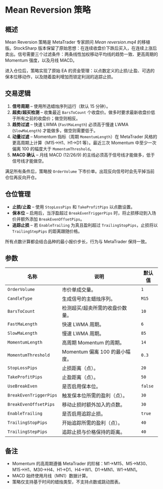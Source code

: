 # Mean Reversion 策略

## 概述
Mean Reversion 策略是 MetaTrader 专家顾问 *Mean reversion.mq4* 的移植版。StockSharp 版本保留了原始思想：在连续收盘价下跌后买入，在连续上涨后卖出。信号需要三个过滤条件：两条线性加权移动平均线的趋势一致、更高周期的 Momentum 强度，以及月线 MACD。

进入仓位后，策略实现了原始 EA 的资金管理：以点数定义的止损/止盈、可选的保本位移动作，以及随着盈利增加而锁定利润的追踪止损。

## 交易逻辑
1. **信号周期** – 使用所选蜡烛序列运行（默认 15 分钟）。
2. **超卖/超买检测** – 收集最近 `BarsToCount` 个收盘价。做多时要求最新收盘价低于所有之前的收盘价；做空则相反。
3. **趋势过滤** – 快速 LWMA (`FastMaLength`) 必须高于慢速 LWMA (`SlowMaLength`) 才能做多，做空则需要低于。
4. **动量过滤** – Momentum 指标（周期 `MomentumLength`）在 MetaTrader 风格的更高周期上计算（M15→H1、H1→D1 等）。最近三次 Momentum 中至少一次偏离 100 的幅度大于 `MomentumThreshold`。
5. **MACD 确认** – 月线 MACD (12/26/9) 的主线必须高于信号线才能做多，低于信号线才能做空。

满足所有条件后，策略按 `OrderVolume` 下市价单。出现反向信号时会先平掉当前仓位再反向开仓。

## 仓位管理
- **止损/止盈** – 使用 `StopLossPips` 和 `TakeProfitPips` 以点数设置。
- **保本位** – 启用后，当浮盈超过 `BreakEvenTriggerPips` 时，将止损移动到入场价并额外添加 `BreakEvenOffsetPips`。
- **追踪止损** – 若 `EnableTrailing` 为真且盈利超过 `TrailingStopPips`，止损将以 `TrailingStepPips` 的距离跟随价格。

所有点数计算都会结合品种的最小报价步长，行为与 MetaTrader 保持一致。

## 参数
| 名称 | 说明 | 默认值 |
|------|------|--------|
| `OrderVolume` | 市价单成交量。 | `1` |
| `CandleType` | 生成信号的主蜡烛序列。 | `M15` |
| `BarsToCount` | 检测超买/超卖所需的收盘价数量。 | `10` |
| `FastMaLength` | 快速 LWMA 周期。 | `6` |
| `SlowMaLength` | 慢速 LWMA 周期。 | `85` |
| `MomentumLength` | 高周期 Momentum 的周期。 | `14` |
| `MomentumThreshold` | Momentum 偏离 100 的最小幅度。 | `0.3` |
| `StopLossPips` | 止损距离（点）。 | `20` |
| `TakeProfitPips` | 止盈距离（点）。 | `50` |
| `UseBreakEven` | 是否启用保本位。 | `false` |
| `BreakEvenTriggerPips` | 触发保本位所需的盈利（点）。 | `30` |
| `BreakEvenOffsetPips` | 移动止损时额外加入的点数。 | `30` |
| `EnableTrailing` | 是否启用追踪止损。 | `true` |
| `TrailingStopPips` | 开始追踪所需的盈利（点）。 | `40` |
| `TrailingStepPips` | 追踪止损与价格保持的距离。 | `40` |

## 备注
- Momentum 的高周期遵循 MetaTrader 的阶梯：M1→M15、M5→M30、M15→H1、M30→H4、H1→D1、H4→W1、D1→MN1、W1→MN1。
- MACD 始终使用月线（MN1）数据计算。
- 策略仅支持基于时间的蜡烛类型，不支持点数或跳动图表。
